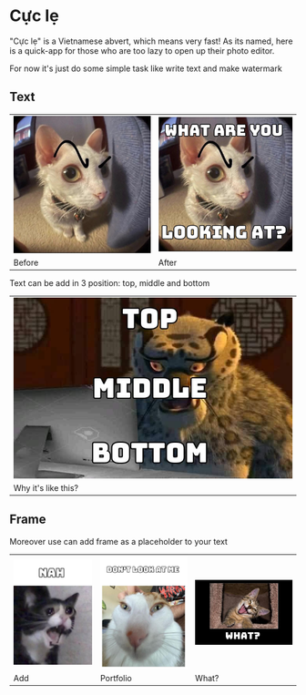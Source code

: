 # Cực lẹ
"Cực lẹ" is a Vietnamese abvert, which means very fast! As its named, here is a quick-app for those who are too lazy to open up their photo editor.

For now it's just do some simple task like write text and make watermark

## Text
<table border="0">
 <tr>
    <td><img src='/uploads/sillycat.jpg' width='400'>
    <td><img src='/static/images/exports/sillycat.jpg' width='400'>
 </tr>
 <tr>
    <td>Before</td>
    <td>After</td>
 </tr>
</table>

Text can be add in 3 position: top, middle and bottom
<table border="0">
 <tr>
    <td><img src='/static/images/exports/whattt.jpg' width='800'>
 </tr>
 <tr>
    <td>Why it's like this?</td>
 </tr>
</table>

## Frame
Moreover use can add frame as a placeholder to your text

<table border="0">
 <tr>
    <td><img src='/static/images/exports/crying.jpg' width='250'>
    <td><img src='/static/images/exports/not so cool.jpg' width='250'>
      <td><img src='/static/images/exports/overexcited.jpg' width='300'>
 </tr>
 <tr>
    <td>Add</td>
    <td>Portfolio</td>
    <td>What?</td>
 </tr>
</table>
